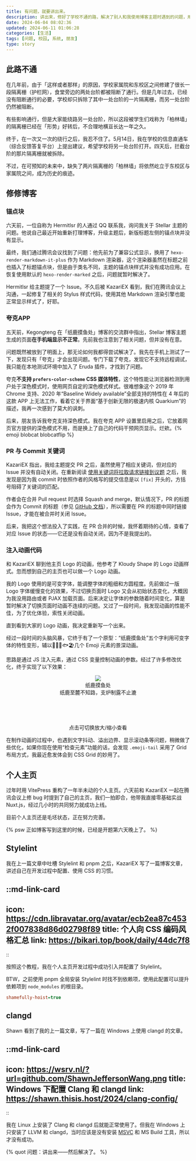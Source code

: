 ```yaml
---
title: 有问题，就要讲出来。
description: 讲出来，修好了学校不通的路，解决了别人和我使用博客主题时遇到的问题，用 Nuxt.js 重构了个人网站，也配好了 Stylelint 和 Windows 上的 clangd。
date: 2024-06-04 08:02:36
updated: 2024-06-11 01:06:28
categories: [生活]
tags: [问题, 校园, 系统, 朋友]
type: story
---
```


## 此路不通

在几年前，由于「这样或者那样」的原因，学校家属院和东校区之间修建了很长一段隔离栅（护栏网），食堂旁边的两处台阶都被阻断了通行。但是几年过去，已经没有阻断通行的必要，学校却只拆除了其中一处台阶的一片隔离栅，而另一处台阶仍然被阻断。

有些影响通行，但是大家能绕路另一处台阶，所以这段被学生们戏称为「柏林墙」的隔离栅已经在「形势」好转后，不合理地横亘长达一年之久。

终于，在一次又一次的绕行之后，我忍不住了。5月14日，我在学校的信息直通车（综合反馈答复平台）上提出建议，希望学校将另一处台阶打开。四天后，拦截台阶的那片隔离栅就被拆除。

不过，在可预知的未来中，缺失了两片隔离栅的「柏林墙」将依然屹立于东校区与家属院之间，成为历史的痕迹。

## 修修博客

### 锚点块

六天前，一位自称为 Hermitlsr 的人通过 QQ 联系我，询问我关于 Stellar 主题的问题。他说自己最近开始重新打理博客，升级主题后，新版标题左侧的锚点块并没有显示。

最终，我们通过腾讯会议找到了问题：他先前为了兼容公式显示，换用了 `hexo-render-markdown-it-plus` 作为 Markdown 渲染器，这个渲染器虽然在标题之前也插入了标题锚点块，但是由于类名不同，主题的锚点块样式并没有成功应用。在恢复使用默认的 `hexo-render-marked` 之后，问题就暂时解决了。

Hermitlsr 给主题提了一个 Issue。不久后被 KazariEX 看到，我们在腾讯会议上沟通，一起修复了相关的 Stylus 样式代码，使用其他 Markdown 渲染引擎也能正常显示样式了，好耶。

### 夸克APP

五天前，Kegongteng 在「纸鹿摸鱼处」博客的交流群中指出，Stellar 博客主题生成的页面**在手机端显示不正常**。先前我也注意到了相关问题，但并没有在意。

问题既然被放到了明面上，那无论如何我都得尝试解决了。我先在手机上测试了一下，发现只有「夸克」才会出现问题。专门下载了夸克，发现它不支持远程调试，我只能在本地测试环境中加入了 Eruda 插件，才找到了问题。

夸克**不支持 `prefers-color-scheme` CSS 媒体特性**，这个特性能让浏览器检测到用户处于深色模式时，使用网页自定的深色模式样式。很难想象这个 2019 年 Chrome 支持、2020 年“Baseline Widely available”全部支持的特性在 4 年后的这款 APP 上无法工作，看着它关于界面“基于创新无限的极速内核 Quarkium”的描述，我再一次感到了莫大的讽刺。

后来，朋友告诉我夸克支持深色模式。我在夸克 APP 设置里启用之后，它放着网页官方提供的深色模式不用，而是换上了自己的代码干预网页显示。烂欸。{% emoji blobcat blobcatflip %}

### PR 与 Commit 关键词

KazariEX 指出，我给主题提交 PR 之后，虽然使用了相应关键词，但对应的 Issue 并没有自动关闭。在重新阅读 [使用关键词将拉取请求链接到议题](https://docs.github.com/zh/issues/tracking-your-work-with-issues/linking-a-pull-request-to-an-issue) 之后，我发现是因为我 commit 时依照作者的风格写的提交信息是以 `[fix]` 开头的，方括号阻碍了关键词的匹配。

作者会在合并 Pull request 时选择 Squash and merge，默认情况下，PR 的标题会作为 Commit 的标题（参见 [GitHub 文档](https://docs.github.com/zh/pull-requests/collaborating-with-pull-requests/incorporating-changes-from-a-pull-request/about-pull-request-merges#merge-message-for-a-squash-merge)），所以需要在 PR 的标题中同时链接 Issue，才能在被合并时关闭 Issue。

后来，我把这个想法投入了实践，在 PR 合并的时候，我怀着期待的心情，查看了对应 Issue 的状态——它还是没有自动关闭，因为不是我提出的。

### 注入动画代码

和 KazariEX 聊到他主页 Logo 的动画，他参考了 Kloudy Shape 的 Logo 动画样式。忽而想到自己的主页也可以做一个 Logo 动画。

我的 Logo 使用的是可变字体，能调整字体的粗细和方圆程度。先前做过一版 Logo 字体缓慢变化的效果，不过切换页面时 Logo 又会从初始状态变化，大概因为我没用路由或者 PJAX 加载页面。后来决定让字体的参数随着时间变化，算是暂时解决了切换页面时动画不连续的问题。又过了一段时间，我发现动画的性能不佳，为了优化体验，索性关闭动画。

直到看到大家的 Logo 动画，我决定重新写一个出来。

经过一段时间的头脑风暴，它终于有了一个原型：“纸鹿摸鱼处”五个字利用可变字体的特性变形，辅以📄🦌🙌🐟🏖️几个 Emoji 元素的景深动画。

思路是通过 JS 注入元素，通过 CSS 变量控制动画的参数。经过了许多修改优化，终于实现了以下效果：

<header class="header" onclick="this.style.zoom = this.style.zoom ? '' : '2'">
<div class="logo-wrap">
<a class="avatar">
<div class="bg" style="opacity: 0; background-image: url(https://gcore.jsdelivr.net/gh/cdn-x/placeholder@1.0.12/avatar/round/rainbow64@3x.webp);"></div>
<img class="avatar" src="https://cdn.libravatar.org/avatar/6790d5a0c7fbba6038a2bf4618cc24d9?s=480"></a>
<a class="title">
<div class="main" ff="title">纸鹿摸鱼处</div>
<div class="sub normal cap">纸鹿至麓不知路，支炉制露不止漉</div>
<div class="sub hover cap" style="opacity: 0;">折腾不止，摸鱼生活——摸门🙏🏻</div>
</a>
</div>
</header>

<center>点击可切换放大/缩小查看</center>

在制作动画的过程中，也遇到文字抖动、溢出边界、显示滚动条等问题，稍微做了些优化，如果你现在使用“检查元素”功能的话，会发现 `.emoji-tail` 采用了 Grid 布局方式，我最近愈发体会到 CSS Grid 的妙用了。

## 个人主页

过年时用 VitePress 重构了一年半未动的个人主页。六天前和 KazariEX 一起在腾讯会议上修 bug 时提到了自己的主页，我们一拍即合，他带我直接零基础实战 Nuxt.js，经过几小时的共同努力就成功上线。

目前个人主页还是毛坯状态，正在努力完善。

&zwj;{% psw 正如博客写到这里的时候，已经是开题第六天晚上了。 %}

## Stylelint

我在上一篇文章中吐槽 Stylelint 和 pnpm 之后，KazariEX 写了一篇博客文章，讲述自己在开发过程中配置、使用 CSS 的习惯。

::md-link-card
---
icon: https://cdn.libravatar.org/avatar/ecb2ea87c4532f007838d86d02798f89
title: 个人向 CSS 编码风格汇总
link: https://bikari.top/book/daily/44dc7f8
---
::

按照这个教程，我在个人主页开发过程中成功引入并配置了 Stylelint。

BTW，之前使用 pnpm 全局安装 Stylelint 时找不到依赖项，使用此配置可以提升依赖项到 `node_modules` 的根目录。

```ini ~/.npmrc
shamefully-hoist=true
```

## clangd

Shawn 看到了我的上一篇文章，写了一篇在 Windows 上使用 clangd 的文章。

::md-link-card
---
icon: https://wsrv.nl/?url=github.com/ShawnJeffersonWang.png
title: Windows 下配置 Clang 和 clangd
link: https://shawn.thisis.host/2024/clang-config/
---
::

我在 Linux 上安装了 Clang 和 clangd 后就能正常使用了。但我在 Windows 上只安装了 LLVM 和 clangd，当时应该是没有安装 [MSVC](https://visualstudio.microsoft.com/zh-hans/visual-cpp-build-tools/) 和 MS Build 工具，所以才没有成功。

{% quot 问题：讲出来——然后解决了。 %}